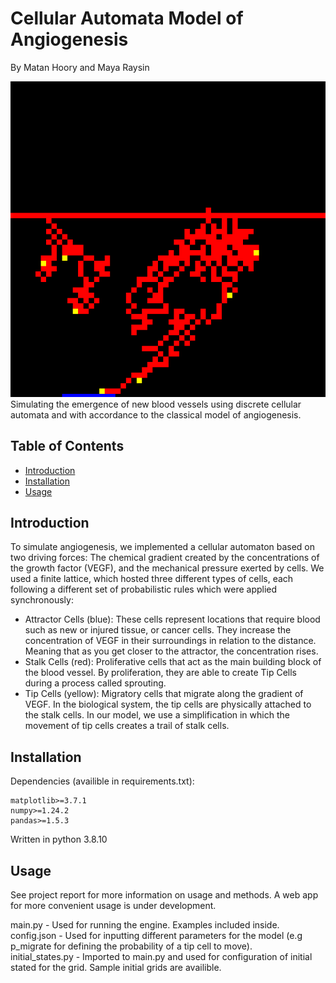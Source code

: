 # Cellular Automata Model of Angiogenesis
By Matan Hoory and Maya Raysin

![alt text](./logo.png)
Simulating the emergence of new blood vessels using discrete cellular automata and with accordance to the classical model of angiogenesis.

## Table of Contents

- [Introduction](#introduction)
- [Installation](#installation)
- [Usage](#usage)


## Introduction

To simulate angiogenesis, we implemented a cellular automaton based on two driving forces:
The chemical gradient created by the concentrations of the growth factor (VEGF), and the
mechanical pressure exerted by cells. We used a finite lattice, which hosted three different
types of cells, each following a different set of probabilistic rules which were applied synchronously:
* Attractor Cells (blue): These cells represent locations that require blood such as new or injured
tissue, or cancer cells. They increase the concentration of VEGF in their surroundings in
relation to the distance. Meaning that as you get closer to the attractor, the concentration
rises.
* Stalk Cells (red): Proliferative cells that act as the main building block of the blood vessel. By
proliferation, they are able to create Tip Cells during a process called sprouting.
* Tip Cells (yellow): Migratory cells that migrate along the gradient of VEGF. In the biological system, the
tip cells are physically attached to the stalk cells. In our model, we use a simplification in
which the movement of tip cells creates a trail of stalk cells.

## Installation

Dependencies (availible in requirements.txt): 
```
matplotlib>=3.7.1
numpy>=1.24.2
pandas>=1.5.3
```
Written in python 3.8.10

## Usage

See project report for more information on usage and methods.
A web app for more convenient usage is under development. 

main.py - Used for running the engine. Examples included inside.
config.json - Used for inputting different parameters for the model (e.g p_migrate for defining the probability of a tip cell to move).  
initial_states.py - Imported to main.py and used for configuration of initial stated for the grid. Sample initial grids are availible. 

